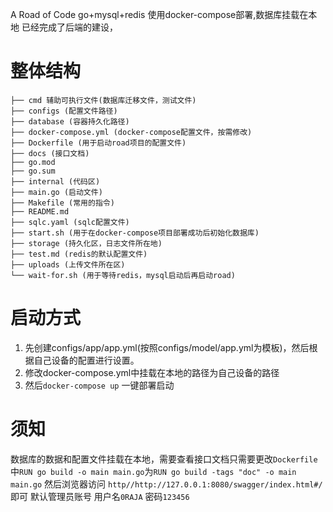A Road of Code
go+mysql+redis 使用docker-compose部署,数据库挂载在本地
已经完成了后端的建设，
# 整体结构
```
├── cmd 辅助可执行文件(数据库迁移文件，测试文件)
├── configs (配置文件路径)
├── database (容器持久化路径)
├── docker-compose.yml (docker-compose配置文件，按需修改)
├── Dockerfile (用于启动road项目的配置文件)
├── docs (接口文档)
├── go.mod
├── go.sum
├── internal (代码区)
├── main.go (启动文件)
├── Makefile (常用的指令)
├── README.md
├── sqlc.yaml (sqlc配置文件)
├── start.sh (用于在docker-compose项目部署成功后初始化数据库)
├── storage (持久化区，日志文件所在地)
├── test.md (redis的默认配置文件)
├── uploads (上传文件所在区)
└── wait-for.sh (用于等待redis，mysql启动后再启动road)
```
# 启动方式
1. 先创建configs/app/app.yml(按照configs/model/app.yml为模板)，然后根据自己设备的配置进行设置。
2. 修改docker-compose.yml中挂载在本地的路径为自己设备的路径
3. 然后`docker-compose up` 一键部署启动
# 须知
数据库的数据和配置文件挂载在本地，需要查看接口文档只需要更改`Dockerfile`中`RUN go build -o main main.go`为`RUN go build -tags "doc" -o main main.go`
然后浏览器访问 `http//http://127.0.0.1:8080/swagger/index.html#/` 即可
默认管理员账号 用户名`0RAJA` 密码`123456`
